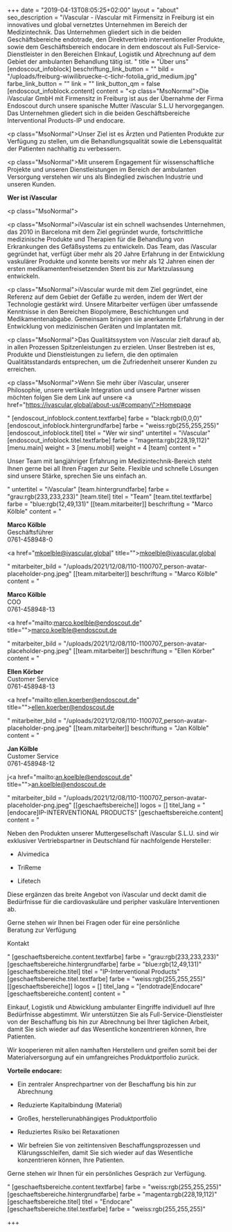 +++
date = "2019-04-13T08:05:25+02:00"
layout = "about"
seo_description = "iVascular - iVascular mit Firmensitz in Freiburg ist ein innovatives und global vernetztes Unternehmen im Bereich der Medizintechnik. Das Unternehmen gliedert sich in die beiden Geschäftsbereiche endotrade, den Direktvertrieb interventioneller Produkte, sowie dem Geschäftsbereich endocare in dem endoscout als Full-Service- Dienstleister in den Bereichen EInkauf, Logistik und Abrechnung auf dem Gebiet der ambulanten Behandlung tätig ist. "
title = "Über uns"
[endoscout_infoblock]
beschriftung_link_button = ""
bild = "/uploads/freiburg-wiwilibruecke-c-tichr-fotolia_grid_medium.jpg"
farbe_link_button = ""
link = ""
link_button_qm = false
[endoscout_infoblock.content]
content = "<p class=\"MsoNormal\">Die iVascular GmbH mit Firmensitz in Freiburg ist aus der Übernahme der Firma Endoscout durch unsere spanische Mutter iVascular S.L.U hervorgegangen. Das Unternehmen gliedert sich in die beiden Geschäftsbereiche Interventional Products-IP und endocare.</p><p class=\"MsoNormal\">Unser Ziel ist es Ärzten und Patienten Produkte zur Verfügung zu stellen, um die Behandlungsqualität sowie die Lebensqualität der Patienten nachhaltig zu verbessern.</p><p class=\"MsoNormal\">Mit unserem Engagement für wissenschaftliche Projekte und unseren Dienstleistungen im Bereich der ambulanten Versorgung verstehen wir uns als Bindeglied zwischen Industrie und unseren Kunden.</p><p></p><p><strong>Wer ist iVascular</strong></p><p class=\"MsoNormal\"></p><p class=\"MsoNormal\">iVascular ist ein schnell wachsendes Unternehmen, das 2010 in Barcelona mit dem Ziel gegründet wurde, fortschrittliche medizinische Produkte und Therapien für die Behandlung von Erkrankungen des Gefäßsystems zu entwickeln. Das Team, das iVascular gegründet hat, verfügt über mehr als 20 Jahre Erfahrung in der Entwicklung vaskulärer Produkte und konnte bereits vor mehr als 12 Jahren einen der ersten medikamentenfreisetzenden Stent bis zur Marktzulassung entwickeln.</p><p class=\"MsoNormal\">iVascular wurde mit dem Ziel gegründet, eine Referenz auf dem Gebiet der Gefäße zu werden, indem der Wert der Technologie gestärkt wird. Unsere Mitarbeiter verfügen über umfassende Kenntnisse in den Bereichen Biopolymere, Beschichtungen und Medikamentenabgabe. Gemeinsam bringen sie anerkannte Erfahrung in der Entwicklung von medizinischen Geräten und Implantaten mit.</p><p class=\"MsoNormal\">Das Qualitätssystem von iVascular zielt darauf ab, in allen Prozessen Spitzenleistungen zu erzielen. Unser Bestreben ist es, Produkte und Dienstleistungen zu liefern, die den optimalen Qualitätsstandards entsprechen, um die Zufriedenheit unserer Kunden zu erreichen.</p><p class=\"MsoNormal\">Wenn Sie mehr über iVascular, unserer Philosophie, unsere vertikale Integration und unsere Partner wissen möchten folgen Sie dem Link auf unsere <a href=\"https://ivascular.global/about-us/#company\">Homepage</a></p>"
[endoscout_infoblock.content.textfarbe]
farbe = "black:rgb(0,0,0)"
[endoscout_infoblock.hintergrundfarbe]
farbe = "weiss:rgb(255,255,255)"
[endoscout_infoblock.titel]
titel = "Wer wir sind"
untertitel = "iVascular"
[endoscout_infoblock.titel.textfarbe]
farbe = "magenta:rgb(228,19,112)"
[menu.main]
weight = 3
[menu.mobil]
weight = 4
[team]
content = "<p>Unser Team mit langjähriger Erfahrung im Medizintechnik-Bereich steht Ihnen gerne bei all Ihren Fragen zur Seite. Flexible und schnelle Lösungen sind unsere Stärke, sprechen Sie uns einfach an.</p>"
untertitel = "iVascular"
[team.hintergrundfarbe]
farbe = "grau:rgb(233,233,233)"
[team.titel]
titel = "Team"
[team.titel.textfarbe]
farbe = "blue:rgb(12,49,131)"
[[team.mitarbeiter]]
beschriftung = "Marco Kölble"
content = "<p><strong>Marco Kölble</strong><br>Geschäftsführer<br>0761-458948-0</p><p><a href=\"mkoelble@ivascular.global\" title=\"\">mkoelble@ivascular.global</a></p>"
mitarbeiter_bild = "/uploads/2021/12/08/110-1100707_person-avatar-placeholder-png.jpeg"
[[team.mitarbeiter]]
beschriftung = "Marco Kölble"
content = "<p><strong>Marco Kölble</strong><br>COO<br>0761-458948-13</p><p><a href=\"mailto:marco.koelble@endoscout.de\" title=\"\">marco.koelble@endoscout.de</a></p>"
mitarbeiter_bild = "/uploads/2021/12/08/110-1100707_person-avatar-placeholder-png.jpeg"
[[team.mitarbeiter]]
beschriftung = "Ellen Körber"
content = "<p><strong>Ellen Körber</strong><br>Customer Service <br>0761-458948-13</p><p><a href=\"mailto:ellen.koerber@endoscout.de\" title=\"\">ellen.koerber@endoscout.de</a></p>"
mitarbeiter_bild = "/uploads/2021/12/08/110-1100707_person-avatar-placeholder-png.jpeg"
[[team.mitarbeiter]]
beschriftung = "Jan Kölble"
content = "<p><strong>Jan Kölble</strong><br>Customer Service <br>0761-458948-12</p><p>j<a href=\"mailto:an.koelble@endoscout.de\" title=\"\">an.koelble@endoscout.de</a></p>"
mitarbeiter_bild = "/uploads/2021/12/08/110-1100707_person-avatar-placeholder-png.jpeg"
[[geschaeftsbereiche]]
logos = []
titel_lang = "[endocare]IP-INTERVENTIONAL PRODUCTS"
[geschaeftsbereiche.content]
content = "<p>Neben den Produkten unserer Muttergesellschaft iVascular S.L.U. sind wir exklusiver Vertriebspartner in Deutschland für nachfolgende Hersteller:</p><ul><li><p>Alvimedica</p></li><li><p>TriReme</p></li><li><p>Lifetech</p></li></ul><p>Diese ergänzen das breite Angebot von iVascular und deckt damit die Bedürfnisse für die cardiovaskuläre und peripher vaskuläre Interventionen ab.</p><p>Gerne stehen wir Ihnen bei Fragen oder für eine persönliche<br>Beratung zur Verfügung</p><p>Kontakt</p>"
[geschaeftsbereiche.content.textfarbe]
farbe = "grau:rgb(233,233,233)"
[geschaeftsbereiche.hintergrundfarbe]
farbe = "blue:rgb(12,49,131)"
[geschaeftsbereiche.titel]
titel = "IP-Interventional Products"
[geschaeftsbereiche.titel.textfarbe]
farbe = "weiss:rgb(255,255,255)"
[[geschaeftsbereiche]]
logos = []
titel_lang = "[endotrade]Endocare"
[geschaeftsbereiche.content]
content = "<p>Einkauf, Logistik und Abwicklung ambulanter Eingriffe individuell auf Ihre Bedürfnisse abgestimmt. Wir unterstützen Sie als Full-Service-Dienstleister<br>von der Beschaffung bis hin zur Abrechnung bei Ihrer täglichen Arbeit,<br>damit Sie sich wieder auf das Wesentliche konzentrieren können, Ihre Patienten.</p><p>Wir kooperieren mit allen namhaften Herstellern und greifen somit bei der Materialversorgung auf ein umfangreiches Produktportfolio zurück.</p><p><strong>Vorteile endocare:</strong></p><ul><li><p>Ein zentraler Ansprechpartner von der Beschaffung bis hin zur Abrechnung</p></li><li><p>Reduzierte Kapitalbindung (Material)</p></li><li><p>Großes, herstellerunabhängiges Produktportfolio</p></li><li><p>Reduziertes Risiko bei Retaxationen</p></li><li><p>Wir befreien Sie von zeitintensiven Beschaffungsprozessen und Klärungsschleifen, damit Sie sich wieder auf das Wesentliche konzentrieren können, Ihre Patienten.</p></li></ul><p>Gerne stehen wir Ihnen für ein persönliches Gespräch zur Verfügung.</p>"
[geschaeftsbereiche.content.textfarbe]
farbe = "weiss:rgb(255,255,255)"
[geschaeftsbereiche.hintergrundfarbe]
farbe = "magenta:rgb(228,19,112)"
[geschaeftsbereiche.titel]
titel = "Endocare"
[geschaeftsbereiche.titel.textfarbe]
farbe = "weiss:rgb(255,255,255)"

+++
